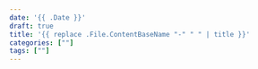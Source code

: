 ```yaml
---
date: '{{ .Date }}'
draft: true
title: '{{ replace .File.ContentBaseName "-" " " | title }}'
categories: [""]
tags: [""]
---
```


